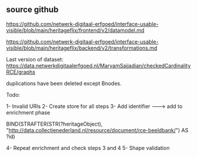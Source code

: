 ## source github

https://github.com/netwerk-digitaal-erfgoed/interface-usable-visible/blob/main/heritageflix/frontend/v2/datamodel.md

https://github.com/netwerk-digitaal-erfgoed/interface-usable-visible/blob/main/heritageflix/backend/v2/transformations.md

Last version of dataset:
https://data.netwerkdigitaalerfgoed.nl/MaryamSajjadian/checkedCardinalityRCE/graphs

duplications have been deleted except Bnodes.

Todo:

1- Invalid URIs
2- Create store for all steps
3- Add identifier ---> add to enrichment phase

BIND(STRAFTER(STR(?heritageObject), "http://data.collectienederland.nl/resource/document/rce-beeldbank/") AS ?id)

4- Repeat enrichment and check steps 3 and 4
5- Shape validation